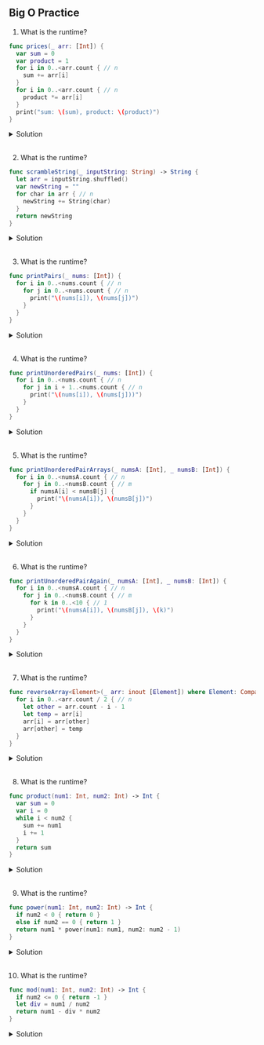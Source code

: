 ## Big O Practice 


1. What is the runtime?

```swift 
func prices(_ arr: [Int]) {
  var sum = 0
  var product = 1
  for i in 0..<arr.count { // n
    sum += arr[i]
  }
  for i in 0..<arr.count { // n
    product *= arr[i]
  }
  print("sum: \(sum), product: \(product)")
}
```

<details> 
  <summary>Solution</summary> 
  runtime: O(n)
</details> 

</br> 

2. What is the runtime?
 
```swift
func scrambleString(_ inputString: String) -> String {
  let arr = inputString.shuffled()
  var newString = ""
  for char in arr { // n
    newString += String(char)
  }
  return newString
}
```
<details> 
  <summary>Solution</summary> 
  runtime: O(n)
</details> 

</br> 

3. What is the runtime?

```swift
func printPairs(_ nums: [Int]) {
  for i in 0..<nums.count { // n
    for j in 0..<nums.count { // n
      print("\(nums[i]), \(nums[j])")
    }
  }
}
```

<details> 
  <summary>Solution</summary> 
  runtime: O(n ^ 2)
</details> 

</br> 

4. What is the runtime?

```swift
func printUnorderedPairs(_ nums: [Int]) {
  for i in 0..<nums.count { // n
    for j in i + 1..<nums.count { // n
      print("\(nums[i]), \(nums[j]))")
    }
  }
}
```

<details> 
  <summary>Solution</summary> 
  runtime: O(n ^ 2)
</details> 

</br> 

 
5. What is the runtime?

```swift
func printUnorderedPairArrays(_ numsA: [Int], _ numsB: [Int]) {
  for i in 0..<numsA.count { // n
    for j in 0..<numsB.count { // m
      if numsA[i] < numsB[j] {
        print("\(numsA[i]), \(numsB[j])")
      }
    }
  }
}
``` 

<details> 
  <summary>Solution</summary> 
  runtime: O(n * m)
</details> 

</br> 
 
6. What is the runtime?

```swift
func printUnorderedPairAgain(_ numsA: [Int], _ numsB: [Int]) {
  for i in 0..<numsA.count { // n
    for j in 0..<numsB.count { // m
      for k in 0..<10 { // 1
        print("\(numsA[i]), \(numsB[j]), \(k)")
      }
    }
  }
}
``` 

<details> 
  <summary>Solution</summary> 
  runtime: O(n * m)
</details> 

</br> 
 
7. What is the runtime?

```swift
func reverseArray<Element>(_ arr: inout [Element]) where Element: Comparable {
  for i in 0..<arr.count / 2 { // n
    let other = arr.count - i - 1
    let temp = arr[i]
    arr[i] = arr[other]
    arr[other] = temp
  }
}
``` 

<details> 
  <summary>Solution</summary> 
  runtime: O(n)
</details> 

</br> 

8. What is the runtime?

```swift
func product(num1: Int, num2: Int) -> Int {
  var sum = 0
  var i = 0
  while i < num2 {
    sum += num1
    i += 1
  }
  return sum
}
```

<details> 
  <summary>Solution</summary> 
  runtime: O(n)
</details> 

</br> 

9. What is the runtime?

```swift
func power(num1: Int, num2: Int) -> Int {
  if num2 < 0 { return 0 }
  else if num2 == 0 { return 1 }
  return num1 * power(num1: num1, num2: num2 - 1)
}
```

<details> 
  <summary>Solution</summary> 
  runtime: O(n)
</details> 

</br> 

10. What is the runtime?

```swift 
func mod(num1: Int, num2: Int) -> Int {
  if num2 <= 0 { return -1 }
  let div = num1 / num2
  return num1 - div * num2
}
```

<details> 
  <summary>Solution</summary> 
  runtime: O(1)
</details> 
